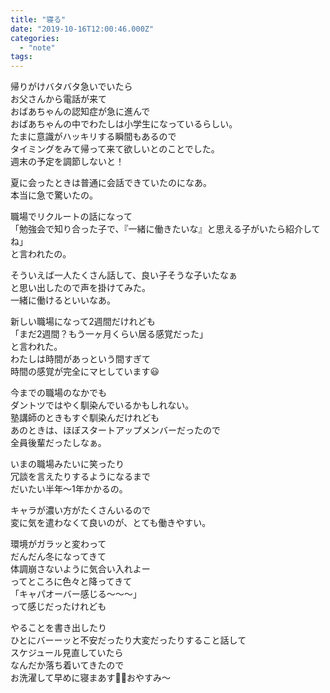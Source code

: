 ```yaml
---
title: "寝る"
date: "2019-10-16T12:00:46.000Z"
categories: 
  - "note"
tags: 
---
```


帰りがけバタバタ急いでいたら  
お父さんから電話が来て  
おばあちゃんの認知症が急に進んで  
おばあちゃんの中でわたしは小学生になっているらしい。  
たまに意識がハッキリする瞬間もあるので  
タイミングをみて帰って来て欲しいとのことでした。  
週末の予定を調節しないと！

夏に会ったときは普通に会話できていたのになあ。  
本当に急で驚いたの。

職場でリクルートの話になって  
「勉強会で知り合った子で、『一緒に働きたいな』と思える子がいたら紹介してね」  
と言われたの。

そういえば一人たくさん話して、良い子そうな子いたなぁ  
と思い出したので声を掛けてみた。  
一緒に働けるといいなあ。

新しい職場になって2週間だけれども  
「まだ2週間？もう一ヶ月くらい居る感覚だった」  
と言われた。  
わたしは時間があっという間すぎて  
時間の感覚が完全にマヒしています😃

今までの職場のなかでも  
ダントツではやく馴染んでいるかもしれない。  
塾講師のときもすぐ馴染んだけれども  
あのときは、ほぼスタートアップメンバーだったので  
全員後輩だったしなぁ。

いまの職場みたいに笑ったり  
冗談を言えたりするようになるまで  
だいたい半年〜1年かかるの。

キャラが濃い方がたくさんいるので  
変に気を遣わなくて良いのが、とても働きやすい。

環境がガラッと変わって  
だんだん冬になってきて  
体調崩さないように気合い入れよー  
ってところに色々と降ってきて  
「キャパオーバー感じる〜〜〜」  
って感じだったけれども

やることを書き出したり  
ひとにバーーッと不安だったり大変だったりすること話して  
スケジュール見直していたら  
なんだか落ち着いてきたので  
お洗濯して早めに寝まあす🙋‍♀️おやすみ〜
